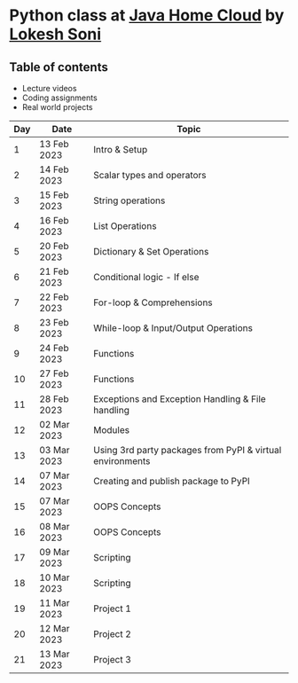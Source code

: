 # Python class at [Java Home Cloud](http://javahome.in) by [Lokesh Soni](http://linkedin.com/in/lokeshsonii)

## Table of contents

- Lecture videos
- Coding assignments
- Real world projects

| Day | Date        | Topic                                                     |
|---- |------------ |---------------------------------------------------------- |
| 1   | 13 Feb 2023 | Intro & Setup                                             |
| 2   | 14 Feb 2023 | Scalar types and operators                                |
| 3   | 15 Feb 2023 | String operations                                         |
| 4   | 16 Feb 2023 | List Operations                                           |
| 5   | 20 Feb 2023 | Dictionary & Set Operations                               |
| 6   | 21 Feb 2023 | Conditional logic - If else                               |
| 7   | 22 Feb 2023 | For-loop & Comprehensions                                 |
| 8   | 23 Feb 2023 | While-loop & Input/Output Operations                      |
| 9   | 24 Feb 2023 | Functions                                                 |
| 10  | 27 Feb 2023 | Functions                                                 |
| 11  | 28 Feb 2023 | Exceptions and Exception Handling & File handling         |
| 12  | 02 Mar 2023 | Modules                                                   |
| 13  | 03 Mar 2023 | Using 3rd party packages from PyPI & virtual environments |
| 14  | 07 Mar 2023 | Creating and publish package to PyPI                      |
| 15  | 07 Mar 2023 | OOPS Concepts                                             |
| 16  | 08 Mar 2023 | OOPS Concepts                                             |
| 17  | 09 Mar 2023 | Scripting                                                 |
| 18  | 10 Mar 2023 | Scripting                                                 |
| 19  | 11 Mar 2023 | Project 1                                                 |
| 20  | 12 Mar 2023 | Project 2                                                 |
| 21  | 13 Mar 2023 | Project 3                                                 |
